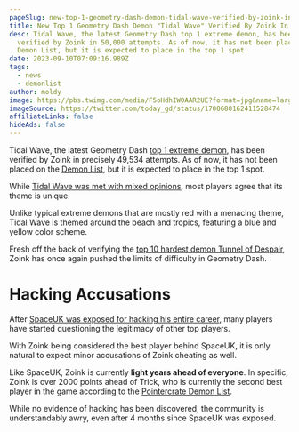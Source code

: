 ```yaml
---
pageSlug: new-top-1-geometry-dash-demon-tidal-wave-verified-by-zoink-in-50000-attempts
title: New Top 1 Geometry Dash Demon "Tidal Wave" Verified By Zoink In 50,000 Attempts
desc: Tidal Wave, the latest Geometry Dash top 1 extreme demon, has been
  verified by Zoink in 50,000 attempts. As of now, it has not been placed on the
  Demon List, but it is expected to place in the top 1 spot.
date: 2023-09-10T07:09:16.989Z
tags:
  - news
  - demonlist
author: moldy
image: https://pbs.twimg.com/media/F5oHdhIW0AAR2UE?format=jpg&name=large
imageSource: https://twitter.com/today_gd/status/1700680162411528474
affiliateLinks: false
hideAds: false
---
```

Tidal Wave, the latest Geometry Dash [top 1 extreme demon](/posts/geometry-dash-demon-list-what-are-the-top-extreme-demons-2022/), has been verified by Zoink in precisely 49,534 attempts. As of now, it has not been placed on the [Demon List](/posts/geometry-dash-demon-list-where-to-find-the-hardest-demons/), but it is expected to place in the top 1 spot.

While [Tidal Wave was met with mixed opinions](/posts/geometry-dash-top-1-extreme-demon-tidal-wave-critiqued-as-controversial-but-original/), most players agree that its theme is unique.

Unlike typical extreme demons that are mostly red with a menacing theme, Tidal Wave is themed around the beach and tropics, featuring a blue and yellow color scheme.

Fresh off the back of verifying the [top 10 hardest demon Tunnel of Despair](/posts/geometry-dash-top-10-hardest-demon-tunnel-of-despair-verified/), Zoink has once again pushed the limits of difficulty in Geometry Dash.

# Hacking Accusations

After [SpaceUK was exposed for hacking his entire career](/posts/top-1-geometry-dash-player-spaceuk-exposed-for-hacking-achievements/), many players have started questioning the legitimacy of other top players.

With Zoink being considered the best player behind SpaceUK, it is only natural to expect minor accusations of Zoink cheating as well.

Like SpaceUK, Zoink is currently **light years ahead of everyone**. In specific, Zoink is over 2000 points ahead of Trick, who is currently the second best player in the game according to the [Pointercrate Demon List](/posts/geometry-dash-demon-list-where-to-find-the-hardest-demons/).

While no evidence of hacking has been discovered, the community is understandably awry, even after 4 months since SpaceUK was exposed.